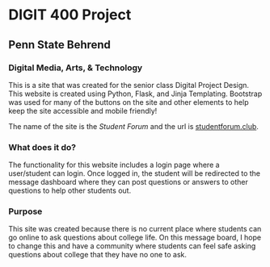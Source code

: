 # DIGIT 400 Project

## Penn State Behrend
### Digital Media, Arts, & Technology 

This is a site that was created for the senior class Digital Project Design. This website is created using Python, Flask, and Jinja Templating. Bootstrap was used for many of the buttons on the site and other elements to help keep the site accessible and mobile friendly!

The name of the site is the *Student Forum* and the url is [studentforum.club](https://studentforum.club/). 

### What does it do?
The functionality for this website includes a login page where a user/student can login. Once logged in, the student will be redirected to the message dashboard where they can post questions or answers to other questions to help other students out. 

### Purpose
This site was created because there is no current place where students can go online to ask questions about college life. On this message board, I hope to change this and have a community where students can feel safe asking questions about college that they have no one to ask. 

